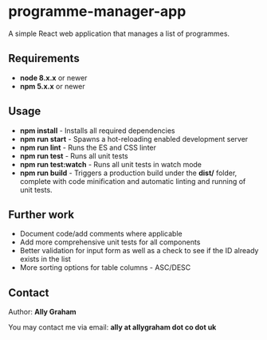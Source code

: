 # programme-manager-app
A simple React web application that manages a list of programmes.

## Requirements

 * **node 8.x.x** or newer
 * **npm 5.x.x** or newer

## Usage

* **npm install** - Installs all required dependencies
* **npm run start** - Spawns a hot-reloading enabled development server
* **npm run lint** - Runs the ES and CSS linter
* **npm run test** - Runs all unit tests
* **npm run test:watch** - Runs all unit tests in watch mode
* **npm run build** - Triggers a production build under the **dist/** folder, complete with code minification and automatic linting and running of unit tests.

## Further work

* Document code/add comments where applicable
* Add more comprehensive unit tests for all components
* Better validation for input form as well as a check to see if the ID already exists in the list
* More sorting options for table columns - ASC/DESC

## Contact

Author: **Ally Graham**

You may contact me via email: **ally at allygraham dot co dot uk**
